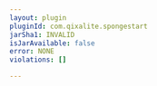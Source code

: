 ```yaml
---
layout: plugin
pluginId: com.qixalite.spongestart
jarSha1: INVALID
isJarAvailable: false
error: NONE
violations: []

---
```

